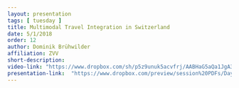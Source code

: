 ```yaml
---
layout: presentation
tags: [ tuesday ]
title: Multimodal Travel Integration in Switzerland
date: 5/1/2018
order: 12
author: Dominik Brühwilder
affiliation: ZVV
short-description:
video-link: "https://www.dropbox.com/sh/p5z9unuk5acvfrj/AABHaG5aQa1JgA3ThY0aG0tia/Day1/2018-05-01_Cal-ITP_Day1-12.Bruhwiler.mp4" 
presentation-link:  "https://www.dropbox.com/preview/session%20PDFs/Day1/9.Bruehwiler_180420_DB_DEF.pdf"  
---
```

